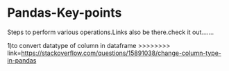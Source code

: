 # Pandas-Key-points
Steps to perform various operations.Links also be there.check it out.......

1)to convert datatype of column in dataframe >>>>>>>> link=https://stackoverflow.com/questions/15891038/change-column-type-in-pandas

